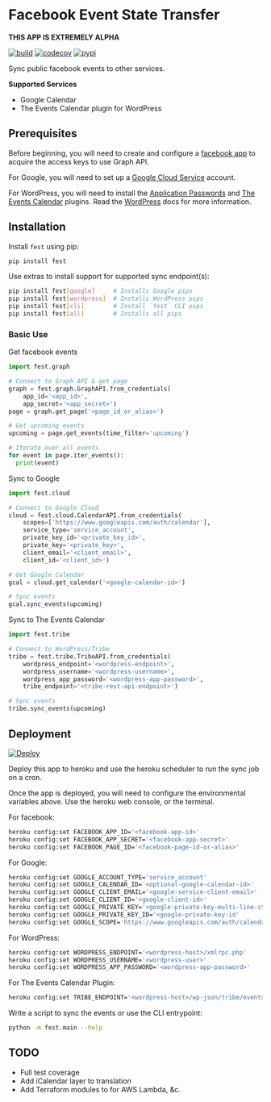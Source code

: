 # Facebook Event State Transfer

**THIS APP IS EXTREMELY ALPHA**

[![build](https://travis-ci.org/amancevice/fest.svg?branch=master)](https://travis-ci.org/amancevice/fest)
[![codecov](https://codecov.io/gh/amancevice/fest/branch/master/graph/badge.svg)](https://codecov.io/gh/amancevice/fest)
[![pypi](https://badge.fury.io/py/fest.svg)](https://badge.fury.io/py/fest)

Sync public facebook events to other services.

**Supported Services**

* Google Calendar
* The Events Calendar plugin for WordPress

## Prerequisites

Before beginning, you will need to create and configure a [facebook app](./docs/facebook.md#facebook) to acquire the access keys to use Graph API.

For Google, you will need to set up a [Google Cloud Service](./docs/google.md#google-cloud) account.

For WordPress, you will need to install the [Application Passwords](https://wordpress.org/plugins/application-passwords/) and [The Events Calendar](https://wordpress.org/plugins/event-tickets/) plugins. Read the [WordPress](./docs/wordpress.md#wordpress) docs for more information.

## Installation

Install `fest` using pip:

```bash
pip install fest
```

Use extras to install support for supported sync endpoint(s):

```bash
pip install fest[google]     # Installs Google pips
pip install fest[wordpress]  # Installs WordPress pips
pip install fest[cli]        # Install `fest` CLI pips
pip install fest[all]        # Installs all pips
```

### Basic Use

Get facebook events

```python
import fest.graph

# Connect to Graph API & get page
graph = fest.graph.GraphAPI.from_credentials(
    app_id='<app_id>',
    app_secret='<app_secret>')
page = graph.get_page('<page_id_or_alias>')

# Get upcoming events
upcoming = page.get_events(time_filter='upcoming')

# Iterate over all events
for event in page.iter_events():
  print(event)
```

Sync to Google

```python
import fest.cloud

# Connect to Google Cloud
cloud = fest.cloud.CalendarAPI.from_credentials(
    scopes=['https://www.googleapis.com/auth/calendar'],
    service_type='service_account',
    private_key_id='<private_key_id>',
    private_key='<private_key>',
    client_email='<client_email>',
    client_id='<client_id>')

# Get Google Calendar
gcal = cloud.get_calendar('<google-calendar-id>')

# Sync events
gcal.sync_events(upcoming)
```

Sync to The Events Calendar

```python
import fest.tribe

# Connect to WordPress/Tribe
tribe = fest.tribe.TribeAPI.from_credentials(
    wordpress_endpoint='<wordpress-endpoint>',
    wordpress_username='<wordpress-username>',
    wordpress_app_password='<wordpress-app-password>',
    tribe_endpoint='<tribe-rest-api-endpoint>')

# Sync events
tribe.sync_events(upcoming)
```

## Deployment

[![Deploy](https://www.herokucdn.com/deploy/button.svg)](https://heroku.com/deploy)

Deploy this app to heroku and use the heroku scheduler to run the sync job on a cron.

Once the app is deployed, you will need to configure the environmental variables above. Use the heroku web console, or the terminal.

For facebook:

```bash
heroku config:set FACEBOOK_APP_ID='<facebook-app-id>'
heroku config:set FACEBOOK_APP_SECRET='<facebook-app-secret>'
heroku config:set FACEBOOK_PAGE_ID='<facebook-page-id-or-alias>'
```

For Google:

```bash
heroku config:set GOOGLE_ACCOUNT_TYPE='service_account'
heroku config:set GOOGLE_CALENDAR_ID='<optional-google-calendar-id>'
heroku config:set GOOGLE_CLIENT_EMAIL='<google-service-client-email>'
heroku config:set GOOGLE_CLIENT_ID='<google-client-id>'
heroku config:set GOOGLE_PRIVATE_KEY='<google-private-key-multi-line-string'
heroku config:set GOOGLE_PRIVATE_KEY_ID='<google-private-key-id'
heroku config:set GOOGLE_SCOPE='https://www.googleapis.com/auth/calendar'
```

For WordPress:

```bash
heroku config:set WORDPRESS_ENDPOINT='<wordpress-host>/xmlrpc.php'
heroku config:set WORDPRESS_USERNAME='<wordpress-user>'
heroku config:set WORDPRESS_APP_PASSWORD='<wordpress-app-password>'
```

For The Events Calendar Plugin:

```bash
heroku config:set TRIBE_ENDPOINT='<wordpress-host>/wp-json/tribe/events/v1'
```

Write a script to sync the events or use the CLI entrypoint:

```bash
python -m fest.main --help
```

## TODO

* Full test coverage
* Add iCalendar layer to translation
* Add Terraform modules to for AWS Lambda, &c.
